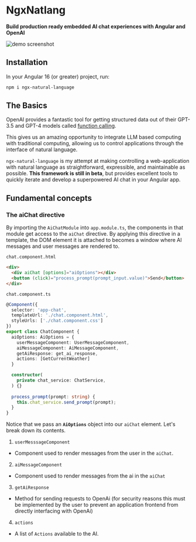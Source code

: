 # NgxNatlang

**Build production ready embedded AI chat experiences with Angular and OpenAI**

![demo screenshot](https://i.imgur.com/T9QYjWg.png)

## Installation

In your Angular 16 (or greater) project, run:

```bash
npm i ngx-natural-language
```

## The Basics

OpenAI provides a fantastic tool for getting structured data out of their
GPT-3.5 and GPT-4 models called [function calling](https://openai.com/blog/function-calling-and-other-api-updates).

This gives us an amazing opportunity to integrate LLM based computing
with traditional computing, allowing us to control applications through the
interface of natural language.

`ngx-natural-language` is my attempt at making controlling a web-application
with natural language as straightforward, expressible, and maintainable as
possible. **This framework is still in beta**, but provides excellent tools
to quickly iterate and develop a superpowered AI chat in your Angular app.

## Fundamental concepts

### The aiChat directive

By importing the `AiChatModule` into `app.module.ts`, the components in that
module get access to the `aiChat` directive. By applying this directive in
a template, the DOM element it is attached to becomes a window where
AI messages and user messages are rendered to. 

`chat.component.html`
```html
<div>
  <div aiChat [options]="aiOptions"></div>
  <button (click)="process_prompt(prompt_input.value)">Send</button>
</div>
```

`chat.component.ts`
```typescript
@Component({
  selector: 'app-chat',
  templateUrl: './chat.component.html',
  styleUrls: ['./chat.component.css']
})
export class ChatComponent {
  aiOptions: AiOptions = {
    userMessageComponent: UserMessageComponent,
    aiMessageComponent: AiMessageComponent,
    getAiResponse: get_ai_response,
    actions: [GetCurrentWeather]
  }

  constructor(
    private chat_service: ChatService,
  ) {}
  
  process_prompt(prompt: string) {
    this.chat_service.send_prompt(prompt);
  }
}
```

Notice that we pass an **`AiOptions`** object into our `aiChat` element. Let's break
down its contents.
1. `userMesssageComponent`
  - Component used to render messages from the user in the `aiChat`.
2. `aiMessageComponent`
  - Component used to render messages from the ai in the `aiChat`
3. `getAiResponse`
  - Method for sending requests to OpenAi (for security reasons this must be
  implemented by the user to prevent an application frontend from directly
  interfacing with OpenAi)
4. `actions`
  - A list of `Actions` available to the AI.

